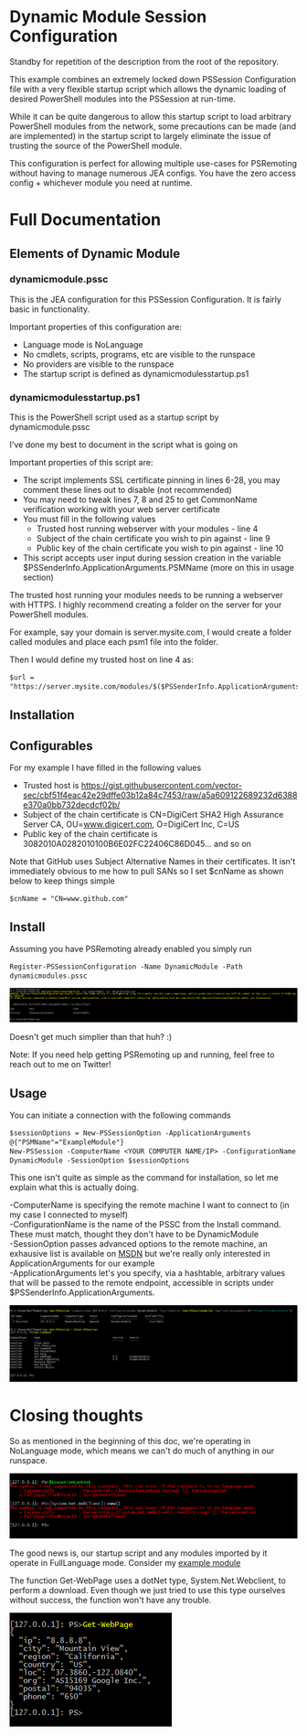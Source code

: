# Dynamic Module Session Configuration
Standby for repetition of the description from the root of the repository.

This example combines an extremely locked down PSSession Configuration file with a very flexible startup script which allows the dynamic loading of desired PowerShell modules into the PSSession at run-time.

While it can be quite dangerous to allow this startup script to load arbitrary PowerShell modules from the network, some precautions can be made (and are implemented) in the startup script to largely eliminate the issue of trusting the source of the PowerShell module.

This configuration is perfect for allowing multiple use-cases for PSRemoting without having to manage numerous JEA configs. You have the zero access config + whichever module you need at runtime.

# Full Documentation

## Elements of Dynamic Module

### dynamicmodule.pssc
This is the JEA configuration for this PSSession Configuration. It is fairly basic in functionality.

Important properties of this configuration are:

* Language mode is NoLanguage
* No cmdlets, scripts, programs, etc are visible to the runspace
* No providers are visible to the runspace
* The startup script is defined as dynamicmodulesstartup.ps1

### dynamicmodulesstartup.ps1
This is the PowerShell script used as a startup script by dynamicmodule.pssc

I've done my best to document in the script what is going on

Important properties of this script are:

* The script implements SSL certificate pinning in lines 6-28, you may comment these lines out to disable (not recommended)
* You may need to tweak lines 7, 8 and 25 to get CommonName verification working with your web server certificate
* You must fill in the following values
    * Trusted host running webserver with your modules - line 4
    * Subject of the chain certificate you wish to pin against - line 9
    * Public key of the chain certificate you wish to pin against - line 10
* This script accepts user input during session creation in the variable $PSSenderInfo.ApplicationArguments.PSMName (more on this in usage section)

The trusted host running your modules needs to be running a webserver with HTTPS. I highly recommend creating a folder on the server for your PowerShell modules.  

For example, say your domain is server.mysite.com, I would create a folder called modules and place each psm1 file into the folder.

Then I would define my trusted host on line 4 as:

    $url = "https://server.mysite.com/modules/$($PSSenderInfo.ApplicationArguments.PSMName).psm1"

## Installation

## Configurables 
For my example I have filled in the following values

* Trusted host is https://gist.githubusercontent.com/vector-sec/cbf51f4eac42e29dffe03b12a84c7453/raw/a5a609122689232d6388e370a0bb732decdcf02b/
* Subject of the chain certificate is CN=DigiCert SHA2 High Assurance Server CA, OU=www.digicert.com, O=DigiCert Inc, C=US
* Public key of the chain certificate is 3082010A0282010100B6E02FC22406C86D045... and so on

Note that GitHub uses Subject Alternative Names in their certificates. It isn't immediately obvious to me how to pull SANs so I set $cnName as shown below to keep things simple

    $cnName = "CN=www.github.com" 

## Install
Assuming you have PSRemoting already enabled you simply run

    Register-PSSessionConfiguration -Name DynamicModule -Path dynamicmodules.pssc

![](../images/dynamicmoduleinstall.png)

Doesn't get much simplier than that huh? :)

Note: If you need help getting PSRemoting up and running, feel free to reach out to me on Twitter!
## Usage
You can initiate a connection with the following commands

    $sessionOptions = New-PSSessionOption -ApplicationArguments @{"PSMName"="ExampleModule"}
    New-PSSession -ComputerName <YOUR COMPUTER NAME/IP> -ConfigurationName DynamicModule -SessionOption $sessionOptions

This one isn't quite as simple as the command for installation, so let me explain what this is actually doing.

-ComputerName is specifying the remote machine I want to connect to (in my case I connected to myself)  
-ConfigurationName is the name of the PSSC from the Install command. These must match, thought they don't have to be DynamicModule  
-SessionOption passes advanced options to the remote machine, an exhausive list is available on [MSDN](https://msdn.microsoft.com/en-us/powershell/reference/5.1/microsoft.powershell.core/new-pssessionoption) but we're really only interested in ApplicationArguments for our example  
-ApplicationArguments let's you specify, via a hashtable, arbitrary values that will be passed to the remote endpoint, accessible in scripts under $PSSenderInfo.ApplicationArguments.<HashTableKey>  

![](../images/dynamicmoduleusage.png)

# Closing thoughts

So as mentioned in the beginning of this doc, we're operating in NoLanguage mode, which means we can't do much of anything in our runspace.

![](../images/dynamicmodulenlm.PNG)

The good news is, our startup script and any modules imported by it operate in FullLanguage mode. Consider my [example module](https://gist.github.com/vector-sec/cbf51f4eac42e29dffe03b12a84c7453)

The function Get-WebPage uses a dotNet type, System.Net.Webclient, to perform a download. Even though we just tried to use this type ourselves without success, the function won't have any trouble.

![](../images/dynamicmodulegwp.png)